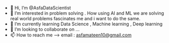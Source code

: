 - 👋 Hi, I’m @AsfaDataScientist
- 👀 I’m interested in problem solving . How using AI and ML we are solving real world problems fascinates me and i want to do the same.
- 🌱 I’m currently learning  Data Science , Machine learning , Deep learning
- 💞️ I’m looking to collaborate on ...
- 📫 How to reach me --> email : asfamateen10@gmail.com

<!---
AsfaEngg/AsfaEngg is a ✨ special ✨ repository because its `README.md` (this file) appears on your GitHub profile.
You can click the Preview link to take a look at your changes.
--->
